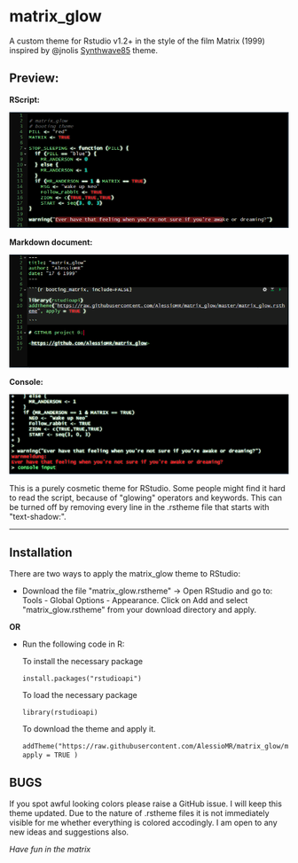 # matrix_glow
A custom theme for Rstudio v1.2+ in the style of the film Matrix (1999) inspired by @jnolis [Synthwave85](https://github.com/jnolis/synthwave85) theme.

## Preview:

**RScript:**

![](matrix_glow_Rscript_pic.PNG)


**Markdown document:**

![](matrix_glow_markdown_pic.PNG)


**Console:**

![](matrix_glow_console_pic.PNG)

This is a purely cosmetic theme for RStudio. Some people might find it hard to read the script, because of "glowing" operators and keywords. This can be turned off by removing every line in the .rstheme file that starts with "text-shadow:".

---


## Installation

There are two ways to apply the matrix_glow theme to RStudio:
  - Download the file "matrix_glow.rstheme" -> Open RStudio and go to: Tools - Global Options - Appearance.  Click on Add and select "matrix_glow.rstheme" from your download directory and apply.
  
**OR**
  
  - Run the following code in R:
  
    To install the necessary package
    ```
    install.packages("rstudioapi") 
    ```
    To load the necessary package
    ```
    library(rstudioapi) 
    ```
    To download the theme and apply it.
    ```
    addTheme("https://raw.githubusercontent.com/AlessioMR/matrix_glow/master/matrix_glow.rstheme", apply = TRUE ) 
    ```


## BUGS

If you spot awful looking colors please raise a GitHub issue. I will keep this theme updated. Due to the nature of .rstheme files it is not immediately visible for me whether everything is colored accodingly. I am open to any new ideas and suggestions also.

*Have fun in the matrix*
